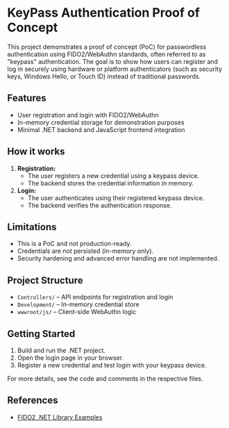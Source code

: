 # KeyPass Authentication Proof of Concept

This project demonstrates a proof of concept (PoC) for passwordless authentication using FIDO2/WebAuthn standards, often referred to as "keypass" authentication. The goal is to show how users can register and log in securely using hardware or platform authenticators (such as security keys, Windows Hello, or Touch ID) instead of traditional passwords.

## Features
- User registration and login with FIDO2/WebAuthn
- In-memory credential storage for demonstration purposes
- Minimal .NET backend and JavaScript frontend integration

## How it works
1. **Registration:**
   - The user registers a new credential using a keypass device.
   - The backend stores the credential information in memory.
2. **Login:**
   - The user authenticates using their registered keypass device.
   - The backend verifies the authentication response.

## Limitations
- This is a PoC and not production-ready.
- Credentials are not persisted (in-memory only).
- Security hardening and advanced error handling are not implemented.

## Project Structure
- `Controllers/` – API endpoints for registration and login
- `Development/` – In-memory credential store
- `wwwroot/js/` – Client-side WebAuthn logic

## Getting Started
1. Build and run the .NET project.
2. Open the login page in your browser.
3. Register a new credential and test login with your keypass device.

For more details, see the code and comments in the respective files.

## References

- [FIDO2 .NET Library Examples](https://github.com/passwordless-lib/fido2-net-lib#examples)
